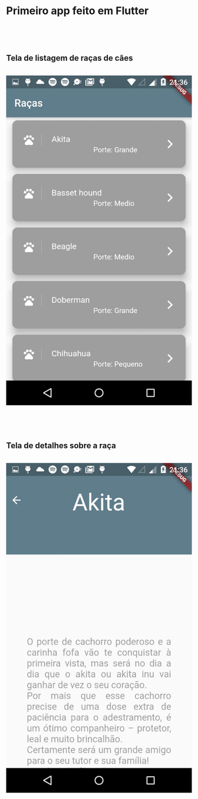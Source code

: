 <h1>Primeiro app feito em Flutter</h1>

<br><br><br>
<h2>Tela de listagem de raças de cães</h2>
<br>
<img src="prints/01.jpeg">

<br><br><br>
<h2>Tela de detalhes sobre a raça</h2>
<br>
<img src="prints/02.jpeg">

